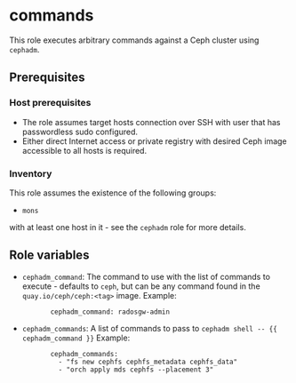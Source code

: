 # commands

This role executes arbitrary commands against a Ceph cluster using `cephadm`.

## Prerequisites

### Host prerequisites

* The role assumes target hosts connection over SSH with user that has passwordless sudo configured.
* Either direct Internet access or private registry with desired Ceph image accessible to all hosts is required.

### Inventory

This role assumes the existence of the following groups:

* `mons`

with at least one host in it - see the `cephadm` role for more details.

## Role variables


* `cephadm_command`: The command to use with the list of commands to execute - defaults to `ceph`, but can be any command found in the `quay.io/ceph/ceph:<tag>` image.
   Example:
   ```
          cephadm_command: radosgw-admin
   ```

* `cephadm_commands`: A list of commands to pass to `cephadm shell -- {{ cephadm_command }}`
   Example:
   ```
          cephadm_commands:
            - "fs new cephfs cephfs_metadata cephfs_data"
            - "orch apply mds cephfs --placement 3"
   ```
